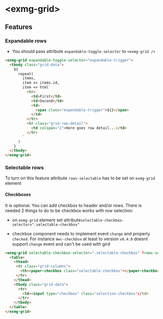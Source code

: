 # \<exmg-grid\>


## Features

### Expandable rows

* You should pass attribute `expandable-toggle-selector` to `<exmg-grid />`
```html
<exmg-grid expandable-toggle-selector="expandable-trigger">
  <tbody class="grid-data">
    ${
      repeat(
        items,
        item => items.id,
        item => html`
          <tr>
            <td>First</td>
            <td>Second</td>
            <td>
              <span class="expandable-trigger">${}</span>
            </td>
          </tr>
          <tr class="grid-row-detail">
            <td colspan="2">Here goes row detail...</td>
          </tr>
        `
      )
    }
  </tbody>
</exmg-grid>
```

### Selectable rows

To turn on this feature attribute `rows-selectable` has to be set on `exmg-grid` element

#### Checkboxes

It is optional. You can add checkbox to header and/or rows. There is needed 2 things to do to be checkbox works with
row selection:

* on `exmg-grid` element set attribute`selectable-checkbox-selector=".selectable-checkbox"`

* checkbox component needs to implement event `change` and property `checked`. For instance `mwc-checkbox` at least to version
`v0.4.0` doesnt support `change` event and can't be used with gird

```html
<exmg-grid selectable-checkbox-selector=".selectable-checkbox" ?rows-selectable="${true}">
  <table>
    <thead>
     <tr class="grid-columns">
       <th><paper-checkbox class="selectable-checkbox"></paper-checkbox></th>
     </tr>
    </thead>
    <tbody class="grid-data">
      <tr>
        <td><input type="checkbox" class="selection-checkbox"</td>
      </tr>
    </tbody>
  </table>
</exmg-grid>
```

